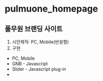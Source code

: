 # pulmuone_homepage <!--# 대제목-->
##  풀무원 브랜딩 사이트 <!-- ##샵2개는 소제목 -->
1. 시안제작: PC, Mobile(반응형)
2. 구현
  - PC, Mobile
  - GNB - Javascript
  - Slider - Javascript plug-in
  - 
